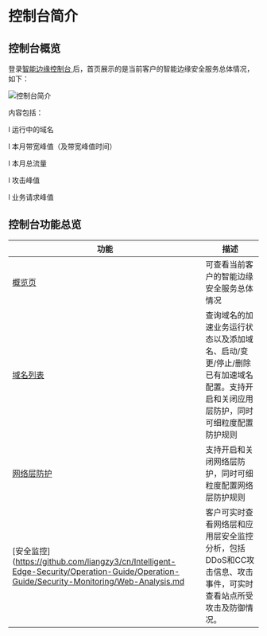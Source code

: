 # **控制台简介**

## **控制台概览**

登录[智能边缘控制台 ](https://edgesecurity-console.jdcloud.com/overview)后，首页展示的是当前客户的智能边缘安全服务总体情况，如下：

![控制台简介](/[image](https://github.com/liangzy3/cn/tree/Intelligent-Edge-Security-1/image)/**Intelligent-Edge-Security**/控制台简介.png)

内容包括：

l 运行中的域名

l 本月带宽峰值（及带宽峰值时间）

l 本月总流量

l 攻击峰值

l 业务请求峰值

## **控制台功能总览**

| 功能                                                         | 描述                                                         |
| ------------------------------------------------------------ | ------------------------------------------------------------ |
| [概览页](https://github.com/liangzy3/cn/Intelligent-Edge-Security/Operation-Guide/Console-introduction.md) | 可查看当前客户的智能边缘安全服务总体情况                     |
| [域名列表](https://github.com/liangzy3/cn/Intelligent-Edge-Security/Operation-Guide/Domin-Management/Create-domain.md) | 查询域名的加速业务运行状态以及添加域名、启动/变更/停止/删除已有加速域名配置。支持开启和关闭应用层防护，同时可细粒度配置防护规则 |
| [网络层防护](https://github.com/liangzy3/cn/Intelligent-Edge-Security/Operation-Guide/Anti-DDOS/Protection-Configuration.md) | 支持开启和关闭网络层防护，同时可细粒度配置网络层防护规则     |
| [安全监控](https://github.com/liangzy3/cn/Intelligent-Edge-Security/Operation-Guide/Operation-Guide/Security-Monitoring/Web-Analysis.md | 客户可实时查看网络层和应用层安全监控分析，包括DDoS和CC攻击信息、攻击事件，可实时查看站点所受攻击及防御情况。 |